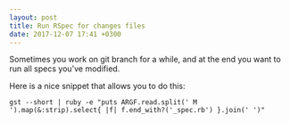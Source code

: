 ```yaml
---
layout: post
title: Run RSpec for changes files
date: 2017-12-07 17:41 +0300
---
```


Sometimes you work on git branch for a while, and at the end you want to run all specs you've modified.

Here is a nice snippet that allows you to do this:

```
gst --short | ruby -e "puts ARGF.read.split(' M ').map(&:strip).select{ |f| f.end_with?('_spec.rb') }.join(' ')"
```
